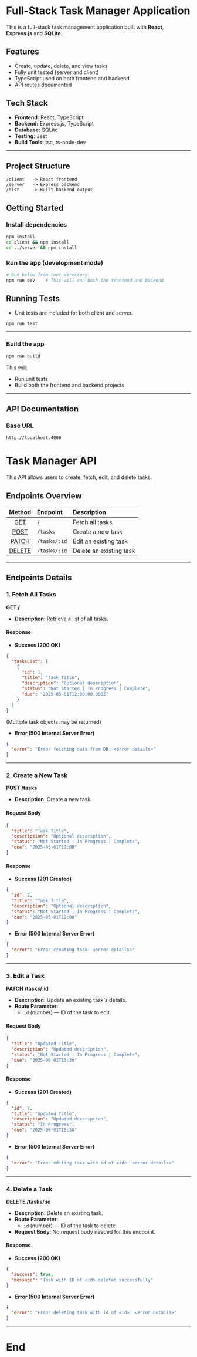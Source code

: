 # Full-Stack Task Manager Application

This is a full-stack task management application built with **React**, **Express.js** and **SQLite**.

## Features

- Create, update, delete, and view tasks
- Fully unit tested (server and client)
- TypeScript used on both frontend and backend
- API routes documented

## Tech Stack

- **Frontend:** React, TypeScript
- **Backend:** Express.js, TypeScript
- **Database:** SQLite
- **Testing:** Jest
- **Build Tools:** tsc, ts-node-dev

---

## Project Structure

```
/client   -> React frontend
/server   -> Express backend
/dist     -> Built backend output
```

## Getting Started

### Install dependencies

```bash
npm install
cd client && npm install
cd ../server && npm install
```

### Run the app (development mode)

```bash
# Run below from root directory:
npm run dev    # This will run both the frontend and backend
```

## Running Tests

- Unit tests are included for both client and server.

```bash
npm run test
```

---

### Build the app

```bash
npm run build
```

This will:

- Run unit tests
- Build both the frontend and backend projects

---

## API Documentation

### Base URL

```
http://localhost:4000
```

# Task Manager API

This API allows users to create, fetch, edit, and delete tasks.

## Endpoints Overview

|            Method            | Endpoint     | Description             |
| :--------------------------: | :----------- | :---------------------- |
|  [GET](#1-fetch-all-tasks)   | `/`          | Fetch all tasks         |
| [POST](#2-create-a-new-task) | `/tasks`     | Create a new task       |
|   [PATCH](#3-edit-a-task)    | `/tasks/:id` | Edit an existing task   |
|  [DELETE](#4-delete-a-task)  | `/tasks/:id` | Delete an existing task |

---

## Endpoints Details

### 1. Fetch All Tasks

**GET /**

- **Description**: Retrieve a list of all tasks.

#### Response

- **Success (200 OK)**

```json
{
  "tasksList": [
    {
      "id": 1,
      "title": "Task Title",
      "description": "Optional description",
      "status": "Not Started | In Progress | Complete",
      "due": "2025-05-01T12:00:00.000Z"
    }
  ]
}
```

(Multiple task objects may be returned)

- **Error (500 Internal Server Error)**

```json
{
  "error": "Error fetching data from DB: <error details>"
}
```

---

### 2. Create a New Task

**POST /tasks**

- **Description**: Create a new task.

#### Request Body

```json
{
  "title": "Task Title",
  "description": "Optional description",
  "status": "Not Started | In Progress | Complete",
  "due": "2025-05-01T12:00"
}
```

#### Response

- **Success (201 Created)**

```json
{
  "id": 2,
  "title": "Task Title",
  "description": "Optional description",
  "status": "Not Started | In Progress | Complete",
  "due": "2025-05-01T12:00"
}
```

- **Error (500 Internal Server Error)**

```json
{
  "error": "Error creating task: <error details>"
}
```

---

### 3. Edit a Task

**PATCH /tasks/:id**

- **Description**: Update an existing task's details.
- **Route Parameter**:
  - `id` (number) — ID of the task to edit.

#### Request Body

```json
{
  "title": "Updated Title",
  "description": "Updated description",
  "status": "Not Started | In Progress | Complete",
  "due": "2025-06-01T15:30"
}
```

#### Response

- **Success (201 Created)**

```json
{
  "id": 2,
  "title": "Updated Title",
  "description": "Updated description",
  "status": "In Progress",
  "due": "2025-06-01T15:30"
}
```

- **Error (500 Internal Server Error)**

```json
{
  "error": "Error editing task with id of <id>: <error details>"
}
```

---

### 4. Delete a Task

**DELETE /tasks/:id**

- **Description**: Delete an existing task.
- **Route Parameter**:
  - `id` (number) — ID of the task to delete.
- **Request Body**: No request body needed for this endpoint.

#### Response

- **Success (200 OK)**

```json
{
  "success": true,
  "message": "Task with ID of <id> deleted successfully"
}
```

- **Error (500 Internal Server Error)**

```json
{
  "error": "Error deleting task with id of <id>: <error details>"
}
```

---

# End
